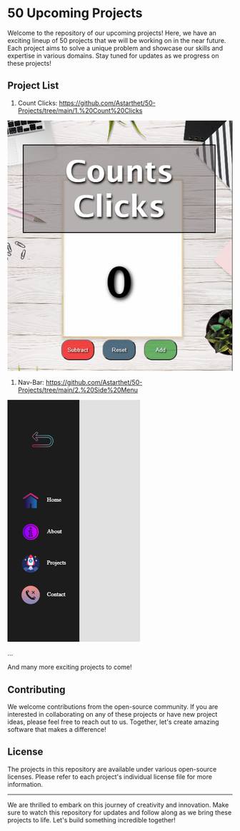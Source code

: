 # 50 Upcoming Projects

Welcome to the repository of our upcoming projects! Here, we have an exciting lineup of 50 projects that we will be working on in the near future. Each project aims to solve a unique problem and showcase our skills and expertise in various domains. Stay tuned for updates as we progress on these projects!

## Project List

1. Count Clicks: https://github.com/Astarthet/50-Projects/tree/main/1.%20Count%20Clicks

![Click Counter Screenshot](/1.%20Count%20Clicks/src/images/Capture.png)

1. Nav-Bar: https://github.com/Astarthet/50-Projects/tree/main/2.%20Side%20Menu

![Click Counter Screenshot](/2.%20Side%20Menu/src/images/capture1.png)

...

And many more exciting projects to come!

## Contributing

We welcome contributions from the open-source community. If you are interested in collaborating on any of these projects or have new project ideas, please feel free to reach out to us. Together, let's create amazing software that makes a difference!

## License

The projects in this repository are available under various open-source licenses. Please refer to each project's individual license file for more information.

---

We are thrilled to embark on this journey of creativity and innovation. Make sure to watch this repository for updates and follow along as we bring these projects to life. Let's build something incredible together!
